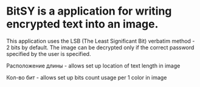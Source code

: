 # BitSY is a application for writing encrypted text into an image.

This application uses the LSB (The Least Significant Bit) verbatim method - 2 bits by default. The image can be decrypted only if the correct password specified by the user is specified.

Расположение длины - allows set up location of text length in image

Кол-во бит - allows set up bits count usage per 1 color in image
